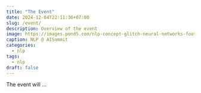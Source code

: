```yaml
---
title: "The Event"
date: 2024-12-04T22:11:36+07:00
slug: /event/
description: Overview of the event
image: https://images.pond5.com/nlp-concept-glitch-neural-networks-footage-233797999_iconl.jpeg
caption: NLP @ AISummit
categories:
  - nlp
tags:
  - nlp
draft: false
---
```


The event will ...

